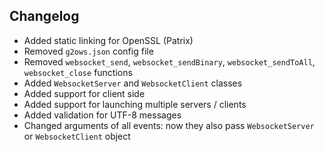 ## Changelog

- Added static linking for OpenSSL (Patrix)
- Removed ``g2ows.json`` config file
- Removed ``websocket_send``, ``websocket_sendBinary``, ``websocket_sendToAll``, ``websocket_close`` functions
- Added ``WebsocketServer`` and ``WebsocketClient`` classes
- Added support for client side
- Added support for launching multiple servers / clients
- Added validation for UTF-8 messages
- Changed arguments of all events: now they also pass ``WebsocketServer`` or ``WebsocketClient`` object